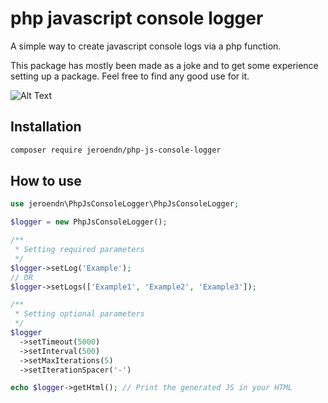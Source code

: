 # php javascript console logger
A simple way to create javascript console logs via a php function.

This package has mostly been made as a joke and to get some experience setting up a package. Feel free to find any good use for it.

![Alt Text](https://jeroendn.nl/media/ConsoleRickRoll.gif)

## Installation
```bash
composer require jeroendn/php-js-console-logger
```

## How to use
```php
use jeroendn\PhpJsConsoleLogger\PhpJsConsoleLogger;

$logger = new PhpJsConsoleLogger();

/**
 * Setting required parameters
 */
$logger->setLog('Example');
// OR
$logger->setLogs(['Example1', 'Example2', 'Example3']);

/**
 * Setting optional parameters
 */
$logger
  ->setTimeout(5000)
  ->setInterval(500)
  ->setMaxIterations(5)
  ->setIterationSpacer('-')

echo $logger->getHtml(); // Print the generated JS in your HTML
```
